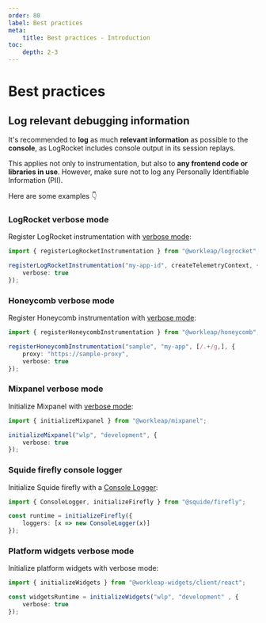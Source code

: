 ```yaml
---
order: 80
label: Best practices
meta:
    title: Best practices - Introduction
toc:
    depth: 2-3
---
```


# Best practices

## Log relevant debugging information

It's recommended to **log** as much **relevant information** as possible to the **console**, as LogRocket includes console output in its session replays.

This applies not only to instrumentation, but also to **any frontend code or libraries in use**. However, make sure not to log any Personally Identifiable Information (PII).

Here are some examples :point_down:

### LogRocket verbose mode

Register LogRocket instrumentation with [verbose mode](./reference/registerLogRocketInstrumentation.md#verbose):

```ts !#4
import { registerLogRocketInstrumentation } from "@workleap/logrocket";

registerLogRocketInstrumentation("my-app-id", createTelemetryContext, {
    verbose: true
});
```

### Honeycomb verbose mode

Register Honeycomb instrumentation with [verbose mode](../honeycomb/reference/registerHoneycombInstrumentation.md#verbose):

```ts !#5
import { registerHoneycombInstrumentation } from "@workleap/honeycomb";

registerHoneycombInstrumentation("sample", "my-app", [/.+/g,], {
    proxy: "https://sample-proxy",
    verbose: true
});
```

### Mixpanel verbose mode

Initialize Mixpanel with [verbose mode](../mixpanel/reference/initializeMixpanel.md#verbose-mode):

```ts !#4
import { initializeMixpanel } from "@workleap/mixpanel";

initializeMixpanel("wlp", "development", {
    verbose: true
});
```

### Squide firefly console logger

Initialize Squide firefly with a [Console Logger](https://workleap.github.io/wl-squide/reference/registration/initializefirefly/#register-a-logger):

```ts !#4
import { ConsoleLogger, initializeFirefly } from "@squide/firefly";

const runtime = initializeFirefly({
    loggers: [x => new ConsoleLogger(x)]
});
```

### Platform widgets verbose mode

Initialize platform widgets with verbose mode:

```ts !#4
import { initializeWidgets } from "@workleap-widgets/client/react";

const widgetsRuntime = initializeWidgets("wlp", "development" , {
    verbose: true
});
```
